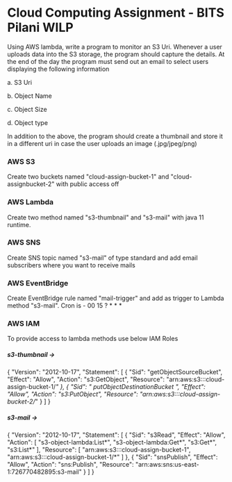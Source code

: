 # Cloud Computing Assignment - BITS Pilani WILP

Using AWS lambda, write a program to monitor an S3 Uri. Whenever a user uploads data into the S3 storage, the program should capture the details. At the end of the day the program must send out an email to select users displaying the following information

a.       S3 Uri

b.      Object Name

c.       Object Size

d.      Object type

In addition to the above, the program should create a thumbnail and store it in a different uri in case the user uploads an image (.jpg/jpeg/png)


### AWS S3
Create two buckets named "cloud-assign-bucket-1" and "cloud-assignbucket-2" with public access off
### AWS Lambda
Create two method named "s3-thumbnail" and "s3-mail" with java 11 runtime. 
### AWS SNS
Create SNS topic named "s3-mail" of type standard and add email subscribers where you want to receive mails
### AWS EventBridge
Create EventBridge rule named "mail-trigger" and add as trigger to Lambda method "s3-mail". Cron is - 00 15 ? * * *
### AWS IAM
To provide access to lambda methods use below IAM Roles
##### s3-thumbnail ->
{
"Version": "2012-10-17",
"Statement": [
{
"Sid": "getObjectSourceBucket",
"Effect": "Allow",
"Action": "s3:GetObject",
"Resource": "arn:aws:s3:::cloud-assign-bucket-1/*"
},
{
"Sid": " putObjectDestinationBucket ",
"Effect": "Allow",
"Action": "s3:PutObject",
"Resource": "arn:aws:s3:::cloud-assign-bucket-2/*"
}
]
}
##### s3-mail ->
{
"Version": "2012-10-17",
"Statement": [
{
"Sid": "s3Read",
"Effect": "Allow",
"Action": [
"s3-object-lambda:List*",
"s3-object-lambda:Get*",
"s3:Get*",
"s3:List*"
],
"Resource": [
"arn:aws:s3:::cloud-assign-bucket-1",
"arn:aws:s3:::cloud-assign-bucket-1/*"
]
},
{
"Sid": "snsPublish",
"Effect": "Allow",
"Action": "sns:Publish",
"Resource": "arn:aws:sns:us-east-1:726770482895:s3-mail"
}
]
}
